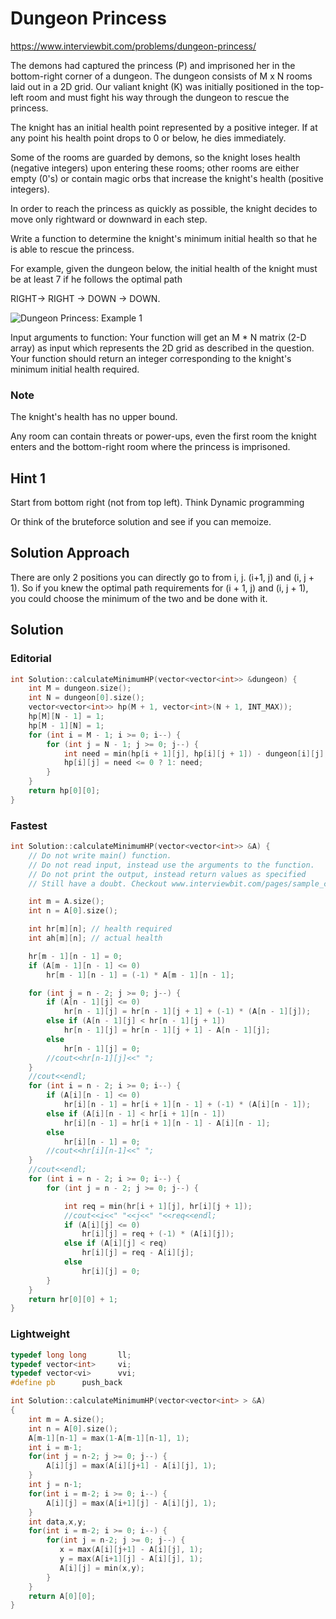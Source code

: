 # Dungeon Princess

https://www.interviewbit.com/problems/dungeon-princess/

The demons had captured the princess (P) and imprisoned her in the bottom-right corner of a dungeon. The dungeon consists of M x N rooms laid out in a 2D grid. Our valiant knight (K) was initially positioned in the top-left room and must fight his way through the dungeon to rescue the princess.

The knight has an initial health point represented by a positive integer. If at any point his health point drops to 0 or below, he dies immediately.

Some of the rooms are guarded by demons, so the knight loses health (negative integers) upon entering these rooms; other rooms are either empty (0's) or contain magic orbs that increase the knight's health (positive integers).

In order to reach the princess as quickly as possible, the knight decides to move only rightward or downward in each step.

Write a function to determine the knight's minimum initial health so that he is able to rescue the princess.

For example, given the dungeon below, the initial health of the knight must be at least 7 if he follows the optimal path

RIGHT-> RIGHT -> DOWN -> DOWN.

![Dungeon Princess: Example 1](http://i.imgur.com/5a6Neu4.png)

Input arguments to function:
Your function will get an M * N matrix (2-D array) as input which represents the 2D grid as described in the question. Your function should return an integer corresponding to the knight's minimum initial health required. 

### Note

The knight's health has no upper bound.

Any room can contain threats or power-ups, even the first room the knight enters and the bottom-right room where the princess is imprisoned.

## Hint 1

Start from bottom right (not from top left). 
Think Dynamic programming

Or think of the bruteforce solution and see if you can memoize.

## Solution Approach

There are only 2 positions you can directly go to from i, j. (i+1, j) and (i, j + 1). 
So if you knew the optimal path requirements for (i + 1, j) and (i, j + 1), you could choose the minimum of the two and be done with it.

## Solution

### Editorial
```cpp
int Solution::calculateMinimumHP(vector<vector<int>> &dungeon) {
    int M = dungeon.size();
    int N = dungeon[0].size();
    vector<vector<int>> hp(M + 1, vector<int>(N + 1, INT_MAX));
    hp[M][N - 1] = 1;
    hp[M - 1][N] = 1;
    for (int i = M - 1; i >= 0; i--) {
        for (int j = N - 1; j >= 0; j--) {
            int need = min(hp[i + 1][j], hp[i][j + 1]) - dungeon[i][j];
            hp[i][j] = need <= 0 ? 1: need;
        }
    }
    return hp[0][0];
}
```

### Fastest
```cpp
int Solution::calculateMinimumHP(vector<vector<int>> &A) {
    // Do not write main() function.
    // Do not read input, instead use the arguments to the function.
    // Do not print the output, instead return values as specified
    // Still have a doubt. Checkout www.interviewbit.com/pages/sample_codes/ for more details

    int m = A.size();
    int n = A[0].size();

    int hr[m][n]; // health required
    int ah[m][n]; // actual health

    hr[m - 1][n - 1] = 0;
    if (A[m - 1][n - 1] <= 0)
        hr[m - 1][n - 1] = (-1) * A[m - 1][n - 1];

    for (int j = n - 2; j >= 0; j--) {
        if (A[n - 1][j] <= 0)
            hr[n - 1][j] = hr[n - 1][j + 1] + (-1) * (A[n - 1][j]);
        else if (A[n - 1][j] < hr[n - 1][j + 1])
            hr[n - 1][j] = hr[n - 1][j + 1] - A[n - 1][j];
        else
            hr[n - 1][j] = 0;
        //cout<<hr[n-1][j]<<" ";
    }
    //cout<<endl;
    for (int i = n - 2; i >= 0; i--) {
        if (A[i][n - 1] <= 0)
            hr[i][n - 1] = hr[i + 1][n - 1] + (-1) * (A[i][n - 1]);
        else if (A[i][n - 1] < hr[i + 1][n - 1])
            hr[i][n - 1] = hr[i + 1][n - 1] - A[i][n - 1];
        else
            hr[i][n - 1] = 0;
        //cout<<hr[i][n-1]<<" ";
    }
    //cout<<endl;
    for (int i = n - 2; i >= 0; i--) {
        for (int j = n - 2; j >= 0; j--) {

            int req = min(hr[i + 1][j], hr[i][j + 1]);
            //cout<<i<<" "<<j<<" "<<req<<endl;
            if (A[i][j] <= 0)
                hr[i][j] = req + (-1) * (A[i][j]);
            else if (A[i][j] < req)
                hr[i][j] = req - A[i][j];
            else
                hr[i][j] = 0;
        }
    }
    return hr[0][0] + 1;
}

```

### Lightweight
```cpp
typedef long long       ll;
typedef vector<int>     vi;
typedef vector<vi>      vvi;
#define pb      push_back

int Solution::calculateMinimumHP(vector<vector<int> > &A) 
{
    int m = A.size();
	int n = A[0].size();
	A[m-1][n-1] = max(1-A[m-1][n-1], 1);	
	int i = m-1;
	for(int j = n-2; j >= 0; j--) {
		A[i][j] = max(A[i][j+1] - A[i][j], 1);
	}
	int j = n-1;
	for(int i = m-2; i >= 0; i--) {
		A[i][j] = max(A[i+1][j] - A[i][j], 1);
	}
	int data,x,y;
	for(int i = m-2; i >= 0; i--) {
		for(int j = n-2; j >= 0; j--) {
	       x = max(A[i][j+1] - A[i][j], 1);
	       y = max(A[i+1][j] - A[i][j], 1);
	       A[i][j] = min(x,y);
		}			
	}
	return A[0][0];
}
```

